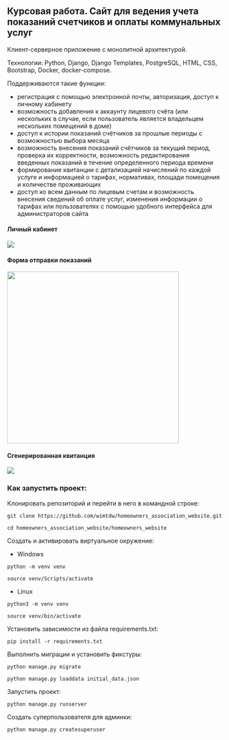 ## Курсовая работа. Сайт для ведения учета показаний счетчиков и оплаты коммунальных услуг
Клиент-серверное приложение с монолитной архитектурой. 

Технологии: Python, Django, Django Templates, PostgreSQL, HTML, CSS, Bootstrap, Docker, docker-compose.

Поддерживаются такие функции:
* регистрация с помощью электронной почты, авторизация, доступ к личному кабинету
* возможность добавления к аккаунту лицевого счёта (или нескольких в случае, если пользователь является владельцем нескольких помещений в доме)
* доступ к истории показаний счётчиков за прошлые периоды с возможностью выбора месяца
* возможность внесения показаний счётчиков за текущий период, проверка их корректности, возможность редактирования введенных показаний в течение определенного периода времени
* формирование квитанции с детализацией начислений по каждой услуге и информацией о тарифах, нормативах, площади помещения и количестве проживающих
* доступ ко всем данным по лицевым счетам и возможность внесения сведений об оплате услуг, изменения информации о тарифах или пользователях с помощью удобного интерфейса для администраторов сайта

#### Личный кабинет
<img src="https://github.com/user-attachments/assets/33fde3f7-6ff4-4a0a-b441-859655eabf59"/>

#### Форма отправки показаний
<img src="https://github.com/user-attachments/assets/b1762447-20b1-43da-9319-f60f8f522a17" width="400"/>

#### Сгенерированная квитанция
<img src="https://github.com/user-attachments/assets/312f92df-77e8-41cd-896f-4860048e8b19" />

### Как запустить проект:

Клонировать репозиторий и перейти в него в командной строке:

```
git clone https://github.com/wimtdw/homeowners_association_website.git
```

```
cd homeowners_association_website/homeowners_website
```

Cоздать и активировать виртуальное окружение:

* Windows
```
python -m venv venv
```
```
source venv/Scripts/activate
```
* Linux 
```
python3 -m venv venv
```
```
source venv/bin/activate 
``` 

Установить зависимости из файла requirements.txt:

```
pip install -r requirements.txt
```

Выполнить миграции и установить фикстуры:

```
python manage.py migrate
```
```
python manage.py loaddata initial_data.json
```

Запустить проект:

```
python manage.py runserver
```
Создать суперпользователя для админки:

```
python manage.py createsuperuser
```
